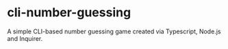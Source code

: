 # cli-number-guessing
A simple CLI-based number guessing game created via Typescript, Node.js and Inquirer.
